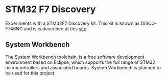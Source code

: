 # STM32 F7 Discovery
Experiments with a STM32F7 Discovery kit. This kit is known as DISCO-F746NG and is is described at this [site](http://www.st.com/content/st_com/en/products/evaluation-tools/product-evaluation-tools/mcu-eval-tools/stm32-mcu-eval-tools/stm32-mcu-discovery-kits/32f746gdiscovery.html "site").

## System Workbench    
The System Workbench toolchain, is a free software development environment based on Eclipse, which supports the full range of STM32 microcontrollers and associated boards. System Workbench is planned to be used for this project.  
